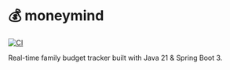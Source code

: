 # 💰 moneymind

[![CI](https://github.com/lestatis/moneymind/actions/workflows/ci.yml/badge.svg)](https://github.com/lestatis/moneymind/actions/workflows/ci.yml)

Real-time family budget tracker built with Java 21 & Spring Boot 3.
